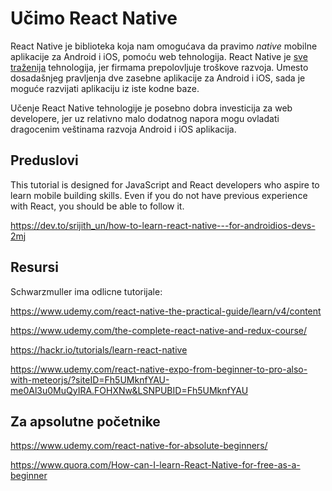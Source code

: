 # Učimo React Native

React Native je biblioteka koja nam omogućava da pravimo *native* mobilne aplikacije za Android i iOS, pomoću web tehnologija. React Native je [sve traženija](https://www.indeed.com/jobtrends/q-react-native.html) tehnologija, jer firmama prepolovljuje troškove razvoja. Umesto dosadašnjeg pravljenja dve zasebne aplikacije za Android i iOS, sada je moguće razvijati aplikaciju iz iste kodne baze.

Učenje React Native tehnologije je posebno dobra investicija za web developere, jer uz relativno malo dodatnog napora mogu ovladati dragocenim veštinama razvoja Android i iOS aplikacija.

## Preduslovi

This tutorial is designed for JavaScript and React developers who aspire to learn mobile building skills.  Even if you do not have previous experience with React, you should be able to follow it. 

https://dev.to/srijith_un/how-to-learn-react-native---for-androidios-devs-2mj

## Resursi

Schwarzmuller ima odlicne tutorijale:

https://www.udemy.com/react-native-the-practical-guide/learn/v4/content

https://www.udemy.com/the-complete-react-native-and-redux-course/

https://hackr.io/tutorials/learn-react-native

https://www.udemy.com/react-native-expo-from-beginner-to-pro-also-with-meteorjs/?siteID=Fh5UMknfYAU-me0Al3u0MuQyIRA.FOHXNw&LSNPUBID=Fh5UMknfYAU

## Za apsolutne početnike

https://www.udemy.com/react-native-for-absolute-beginners/

https://www.quora.com/How-can-I-learn-React-Native-for-free-as-a-beginner
